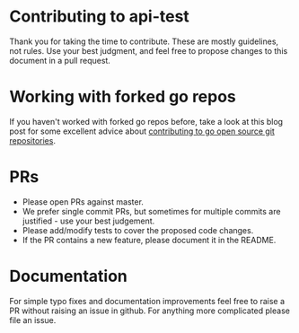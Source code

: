 # Contributing to api-test

Thank you for taking the time to contribute. These are mostly guidelines, not rules. Use your best judgment, and feel free to propose changes to this document in a pull request.

# Working with forked go repos

If you haven't worked with forked go repos before, take a look at this blog post for some excellent advice about [contributing to go open source git repositories](https://splice.com/blog/contributing-open-source-git-repositories-go/).

# PRs

- Please open PRs against master.
- We prefer single commit PRs, but sometimes for multiple commits are justified - use your best judgement.
- Please add/modify tests to cover the proposed code changes.
- If the PR contains a new feature, please document it in the README.

# Documentation

For simple typo fixes and documentation improvements feel free to raise a PR without raising an issue in github. For anything more complicated please file an issue.